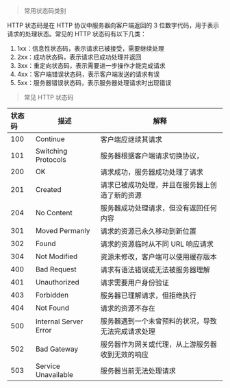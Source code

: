> 常用状态码类别

HTTP 状态码是在 HTTP 协议中服务器向客户端返回的 3 位数字代码，用于表示请求的处理状态。常见的 HTTP 状态码有以下几类：

1. 1xx：信息性状态码，表示请求已被接受，需要继续处理
2. 2xx：成功状态码，表示请求已成功处理并返回
3. 3xx：重定向状态码，表示需要进一步操作才能完成请求
4. 4xx：客户端错误状态码，表示客户端发送的请求有误
5. 5xx：服务器错误状态码，表示服务器处理请求时出现错误



> 常见 HTTP 状态码



| 状态码 | 描述                  | 解释                                               |
| :----- | --------------------- | -------------------------------------------------- |
| 100    | Continue              | 客户端应继续其请求                                 |
| 101    | Switching Protocols   | 服务器根据客户端请求切换协议，                     |
| 200    | OK                    | 请求成功，服务器成功处理了请求                     |
| 201    | Created               | 请求已被成功处理，并且在服务器上创造了新的资源     |
| 204    | No Content            | 服务器成功处理请求，但没有返回任何内容             |
| 301    | Moved Permanly        | 请求的资源已永久移动到新位置                       |
| 302    | Found                 | 请求的资源临时从不同 URL 响应请求                  |
| 304    | Not Modified          | 资源未修改，客户端可以使用缓存版本                 |
| 400    | Bad Request           | 请求有语法错误或无法被服务器理解                   |
| 401    | Unauthorized          | 请求需要用户身份验证                               |
| 403    | Forbidden             | 服务器已理解请求，但拒绝执行                       |
| 404    | Not Found             | 请求的资源不存在                                   |
| 500    | Internal Server Error | 服务器遇到一个未曾预料的状况，导致无法完成请求处理 |
| 502    | Bad Gateway           | 服务器作为网关或代理，从上游服务器收到无效的响应   |
| 503    | Service Unavailable   | 服务器当前无法处理请求                             |





